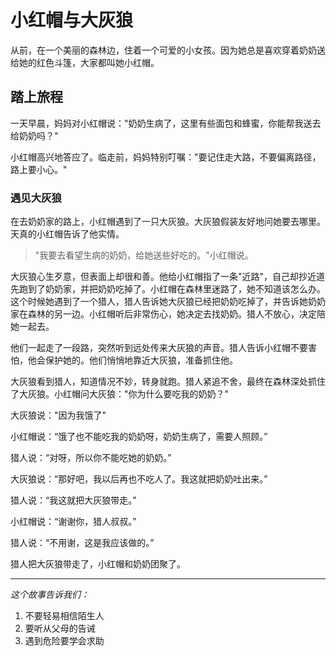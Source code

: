  # 小红帽与大灰狼

从前，在一个美丽的森林边，住着一个可爱的小女孩。因为她总是喜欢穿着奶奶送给她的红色斗篷，大家都叫她小红帽。

## 踏上旅程

一天早晨，妈妈对小红帽说："奶奶生病了，这里有些面包和蜂蜜，你能帮我送去给奶奶吗？"

小红帽高兴地答应了。临走前，妈妈特别叮嘱："要记住走大路，不要偏离路径，路上要小心。"

### 遇见大灰狼

在去奶奶家的路上，小红帽遇到了一只大灰狼。大灰狼假装友好地问她要去哪里。天真的小红帽告诉了他实情。

> "我要去看望生病的奶奶，给她送些好吃的。"小红帽说。

大灰狼心生歹意，但表面上却很和善。他给小红帽指了一条"近路"，自己却抄近道先跑到了奶奶家，并把奶奶吃掉了。小红帽在森林里迷路了，她不知道该怎么办。
这个时候她遇到了一个猎人，猎人告诉她大灰狼已经把奶奶吃掉了，并告诉她奶奶家在森林的另一边。小红帽听后非常伤心，她决定去找奶奶。猎人不放心，决定陪她一起去。

他们一起走了一段路，突然听到远处传来大灰狼的声音。猎人告诉小红帽不要害怕，他会保护她的。他们悄悄地靠近大灰狼，准备抓住他。

大灰狼看到猎人，知道情况不妙，转身就跑。猎人紧追不舍，最终在森林深处抓住了大灰狼。小红帽问大灰狼："你为什么要吃我的奶奶？"

大灰狼说："因为我饿了"

小红帽说：“饿了也不能吃我的奶奶呀，奶奶生病了，需要人照顾。”

猎人说：“对呀，所以你不能吃她的奶奶。”

大灰狼说：“那好吧，我以后再也不吃人了。我这就把奶奶吐出来。”

猎人说：“我这就把大灰狼带走。”

小红帽说：“谢谢你，猎人叔叔。”

猎人说：“不用谢，这是我应该做的。”

猎人把大灰狼带走了，小红帽和奶奶团聚了。


---

*这个故事告诉我们：*
1. 不要轻易相信陌生人
2. 要听从父母的告诫
3. 遇到危险要学会求助